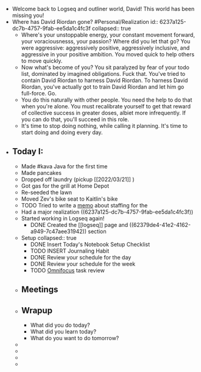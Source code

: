 - Welcome back to Logseq and outliner world, David! This world has been missing you!
- Where has David Riordan gone? #Personal/Realization
  id:: 6237a125-dc7b-4757-9fab-ee5da1c4fc3f
  collapsed:: true
	- Where's your unstoppable energy, your constant movement forward, your voraciousnesss, your passion? Where did you let that go? You were aggressive: aggressively positive, aggressively inclusive, and aggressive in your positive ambition. You moved quick to help others to move quickly.
	- Now what's become of you? You sit paralyzed by fear of your todo list, dominated by imagined obligations. Fuck that. You've tried to contain David Riordan to harness David Riordan. To harness David Riordan, you've actually got to train David Riordan and let him go full-force. Go.
	- You do this naturally with other people. You need the help to do that when you're alone. You must recalibrate yourself to get that reward of collective success in greater doses, albiet more infrequently. If you can do that, you'll succeed in this role.
	- It's time to stop doing nothing, while calling it planning. It's time to start doing and doing every day.
- ## Today I:
	- Made #kava Java for the first time
	- Made pancakes
	- Dropped off laundry (pickup [[2022/03/21]] )
	- Got gas for the grill at Home Depot
	- Re-seeded the lawn
	- Moved Zev's bike seat to Kaitlin's bike
	- TODO Tried to write a [memo](https://docs.google.com/document/d/1-w0v80DKlf6OjJyFQWGXqc6C1Z_KLU2vFj4gE9j4nOI/edit) about staffing for the
	- Had a major realization ((6237a125-dc7b-4757-9fab-ee5da1c4fc3f))
	- Started working in Logseq again!
		- DONE Created the [[logseq]] page and ((62379de4-41e2-4162-a949-7c47aee31942)) section
	- Setup
	  collapsed:: true
		- DONE Insert Today's Notebook Setup Checklist
		- TODO INSERT Journaling Habit
		- DONE Review your schedule for the day
		- DONE Review your schedule for the week
		- TODO [Omnifocus](omnifocus://) task review
	- ## Meetings
	- ## Wrapup
		- What did you do today?
		- What did you learn today?
		- What do you want to do tomorrow?
	-
	-
	-
	-
